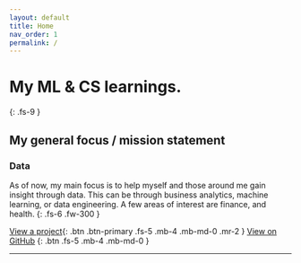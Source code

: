 ```yaml
---
layout: default
title: Home
nav_order: 1
permalink: /
---
```


# My ML & CS learnings.
{: .fs-9 }

## My general focus / mission statement

### Data

As of now, my main focus is to help myself and those around me gain insight through data. This can be through business analytics, machine learning, or data engineering. A few areas of interest are finance, and health.
{: .fs-6 .fw-300 }

[View a project](#view-project){: .btn .btn-primary .fs-5 .mb-4 .mb-md-0 .mr-2 } [View on GitHub](https://github.com/blazecolby/)
{: .btn .fs-5 .mb-4 .mb-md-0 }

---

